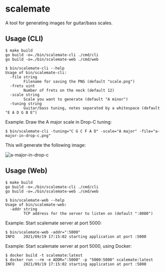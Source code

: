 # scalemate

A tool for generating images for guitar/bass scales.

## Usage (CLI)

```shell
$ make build
go build -o=./bin/scalemate-cli ./cmd/cli
go build -o=./bin/scalemate-web ./cmd/web

$ bin/scalemate-cli --help
Usage of bin/scalemate-cli:
  -file string
        Filename for saving the PNG (default "scale.png")
  -frets uint
        Number of frets on the neck (default 12)
  -scale string
        Scale you want to generate (default "A minor")
  -tuning string
        Guitar/bass tuning, notes separated by a whitespace (default "E A D G B E")

```

Example: Draw the A major scale in Drop-C tuning:
```shell
$ bin/scalemate-cli -tuning="C G C F A D" -scale="A major" -file="a-major-in-drop-c.png"
```

This will generate the following image:

![a-major-in-drop-c](https://user-images.githubusercontent.com/32984536/133892891-42cbd796-c6a3-4cb2-a08b-df0fa2f40cfc.png)

## Usage (Web)

```shell
$ make build
go build -o=./bin/scalemate-cli ./cmd/cli
go build -o=./bin/scalemate-web ./cmd/web

$ bin/scalemate-web --help
Usage of bin/scalemate-web:
  -addr string
        TCP address for the server to listen on (default ":8080")
```

Example: Start scalemate server at port 5000:
```shell
$ bin/scalemate-web -addr=":5000"
INFO    2021/09/19 17:15:02 starting application at port :5000
```

Example: Start scalemate server at port 5000, using Docker:
```shell
$ docker build -t scalemate:latest
$ docker run --rm -e ADDR=":5000" -p "5000:5000" scalemate:latest
INFO    2021/09/19 17:15:02 starting application at port :5000
```